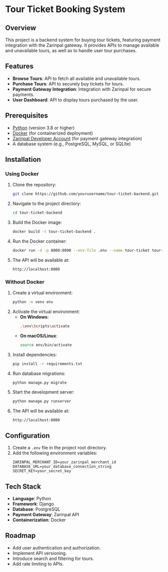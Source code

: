 # Tour Ticket Booking System

## Overview
This project is a backend system for buying tour tickets, featuring payment integration with the Zarinpal gateway. It provides APIs to manage available and unavailable tours, as well as to handle user tour purchases.

## Features
- **Browse Tours**: API to fetch all available and unavailable tours.
- **Purchase Tours**: API to securely buy tickets for tours.
- **Payment Gateway Integration**: Integration with Zarinpal for secure payments.
- **User Dashboard**: API to display tours purchased by the user.

## Prerequisites
- [Python](https://www.python.org/) (version 3.8 or higher)
- [Docker](https://www.docker.com/) (for containerized deployment)
- [Zarinpal Developer Account](https://www.zarinpal.com/) (for payment gateway integration)
- A database system (e.g., PostgreSQL, MySQL, or SQLite)

## Installation
### Using Docker
1. Clone the repository:
   ```bash
   git clone https://github.com/yourusername/tour-ticket-backend.git
   ```
2. Navigate to the project directory:
   ```bash
   cd tour-ticket-backend
   ```
3. Build the Docker image:
   ```bash
   docker build -t tour-ticket-backend .
   ```
4. Run the Docker container:
   ```bash
   docker run -d -p 8000:8000 --env-file .env --name tour-ticket tour-ticket-backend
   ```
5. The API will be available at:
   ```
   http://localhost:8000
   ```

### Without Docker
1. Create a virtual environment:
   ```bash
   python -m venv env
   ```
2. Activate the virtual environment:
   - **On Windows**:
     ```bash
     .\env\Scripts\activate
     ```
   - **On macOS/Linux**:
     ```bash
     source env/bin/activate
     ```
3. Install dependencies:
   ```bash
   pip install -r requirements.txt
   ```
4. Run database migrations:
   ```bash
   python manage.py migrate
   ```
5. Start the development server:
   ```bash
   python manage.py runserver
   ```
6. The API will be available at:
   ```
   http://localhost:8000
   ```

## Configuration
1. Create a `.env` file in the project root directory.
2. Add the following environment variables:
   ```env
   ZARINPAL_MERCHANT_ID=your_zarinpal_merchant_id
   DATABASE_URL=your_database_connection_string
   SECRET_KEY=your_secret_key
   ```
## Tech Stack
- **Language**: Python
- **Framework**: Django
- **Database**: PostgreSQL
- **Payment Gateway**: Zarinpal API
- **Containerization**: Docker

## Roadmap
- Add user authentication and authorization.
- Implement API versioning.
- Introduce search and filtering for tours.
- Add rate limiting to APIs.
